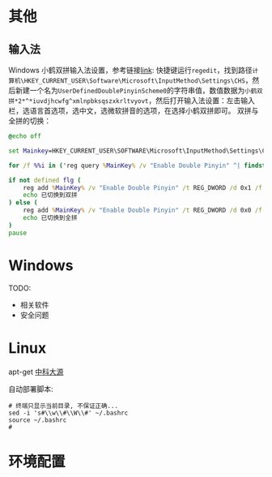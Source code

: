 # 其他

## 输入法

Windows 小鹤双拼输入法设置，参考链接[link](https://ifttl.com/add-flypy-to-win10-microsoft-pinyin-and-other-configuration/):
快捷键运行`regedit`，找到路径`计算机\HKEY_CURRENT_USER\Software\Microsoft\InputMethod\Settings\CHS`，然后新建一个名为`UserDefinedDoublePinyinScheme0`的字符串值，数值数据为`小鹤双拼*2*^*iuvdjhcwfg^xmlnpbksqszxkrltvyovt`，然后打开输入法设置：左击输入栏，选语言首选项，选中文，选微软拼音的选项，在选择小鹤双拼即可。
双拼与全拼的切换：
```bat
@echo off

set Mainkey=HKEY_CURRENT_USER\SOFTWARE\Microsoft\InputMethod\Settings\CHS

for /f %%i in ('reg query %MainKey% /v "Enable Double Pinyin" ^| findstr /i "0x1"') do (set flg=%%i)

if not defined flg (
    reg add %MainKey% /v "Enable Double Pinyin" /t REG_DWORD /d 0x1 /f
    echo 已切换到双拼
) else (
    reg add %MainKey% /v "Enable Double Pinyin" /t REG_DWORD /d 0x0 /f
    echo 已切换到全拼
)
pause

```

# Windows 

TODO: 
- 相关软件
- 安全问题



# Linux
apt-get [中科大源](https://mirrors.ustc.edu.cn/repogen/)


自动部署脚本:
```shell
# 终端只显示当前目录, 不保证正确...
sed -i 's#\\w\\#\\W\\#' ~/.bashrc 
source ~/.bashrc
# 

```


# 环境配置


